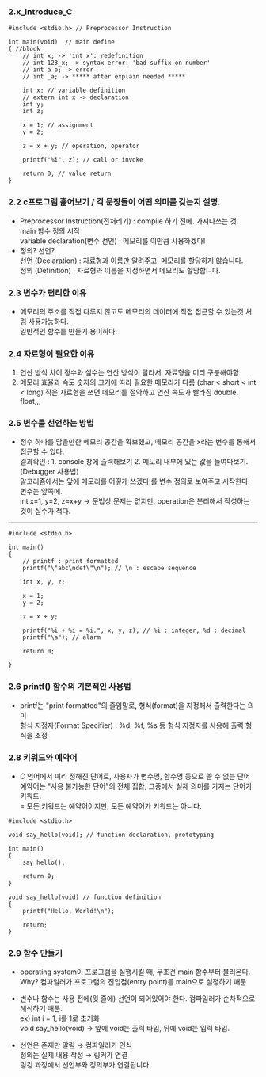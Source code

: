 ### 2.x_introduce_C
```
#include <stdio.h> // Preprocessor Instruction

int main(void)  // main define
{ //block
    // int x; -> 'int x': redefinition
    // int 123_x; -> syntax error: 'bad suffix on number'
    // int a b; -> error
    // int _a; -> ***** after explain needed *****

    int x; // variable definition
    // extern int x -> declaration
    int y;
    int z;
    
    x = 1; // assignment
    y = 2;

    z = x + y; // operation, operator

    printf("%i", z); // call or invoke

    return 0; // value return
}
```
### 2.2 c프로그램 훑어보기 / 각 문장들이 어떤 의미를 갖는지 설명.
- Preprocessor Instruction(전처리기) : compile 하기 전에. 가져다쓰는 것.  
main 함수 정의 시작  
variable declaration(변수 선언) : 메모리를 이만큼 사용하겠다!  
- 정의? 선언?  
선언 (Declaration) : 자료형과 이름만 알려주고, 메모리를 할당하지 않습니다.  
정의 (Definition) : 자료형과 이름을 지정하면서 메모리도 할당합니다.

### 2.3 변수가 편리한 이유
- 메모리의 주소를 직접 다루지 않고도 메모리의 데이터에 직접 접근할 수 있는것 처럼 사용가능하다.  
일반적인 함수를 만들기 용이하다.

### 2.4 자료형이 필요한 이유
1. 연산 방식 차이
정수와 실수는 연산 방식이 달라서, 자료형을 미리 구분해야함
2. 메모리 효율과 속도
숫자의 크기에 따라 필요한 메모리가 다름 (char < short < int < long)
작은 자료형을 쓰면 메모리를 절약하고 연산 속도가 빨라짐
double, float,,,

### 2.5 변수를 선언하는 방법
- 정수 하나를 담을만한 메모리 공간을 확보했고, 메모리 공간을 x라는 변수를 통해서 접근할 수 있다.  
결과확인 : 1. console 창에 출력해보기  2. 메모리 내부에 있는 값을 들여다보기. (Debugger 사용법)  
알고리즘에서는 앞에 메모리를 어떻게 쓰겠다 를 변수 정의로 보여주고 시작한다. 변수는 앞쪽에.  
int x=1, y=2, z=x+y -> 문법상 문제는 없지만, operation은 분리해서 작성하는 것이 실수가 적다.
---
```
#include <stdio.h>

int main()
{
    // printf : print formatted
    printf("\"abc\ndef\"\n"); // \n : escape sequence
    
    int x, y, z;

    x = 1;
    y = 2;

    z = x + y;

    printf("%i + %i = %i.", x, y, z); // %i : integer, %d : decimal
    printf("\a"); // alarm

    return 0;

}

```
### 2.6 printf() 함수의 기본적인 사용법
- printf는 "print formatted"의 줄임말로, 형식(format)을 지정해서 출력한다는 의미  
형식 지정자(Format Specifier) : %d, %f, %s 등 형식 지정자를 사용해 출력 형식을 조정

### 2.8 키워드와 예약어
- C 언어에서 미리 정해진 단어로, 사용자가 변수명, 함수명 등으로 쓸 수 없는 단어  
예약어는 "사용 불가능한 단어"의 전체 집합, 그중에서 실제 의미를 가지는 단어가 키워드.  
= 모든 키워드는 예약어이지만, 모든 예약어가 키워드는 아니다.

```
#include <stdio.h>

void say_hello(void); // function declaration, prototyping

int main()
{
    say_hello();

    return 0;
}

void say_hello(void) // function definition
{
    printf("Hello, World!\n");

    return;
}
```
### 2.9 함수 만들기
- operating system이 프로그램을 실행시킬 때, 무조건 main 함수부터 불러온다.  
Why? 컴파일러가 프로그램의 진입점(entry point)를 main으로 설정하기 때문

- 변수나 함수는 사용 전에(윗 줄에) 선언이 되어있어야 한다. 컴파일러가 순차적으로 해석하기 때문.  
ex) int i = 1; i를 1로 초기화  
void say_hello(void) -> 앞에 void는 출력 타입, 뒤에 void는 입력 타입.

- 선언은 존재만 알림 → 컴파일러가 인식  
정의는 실제 내용 작성 → 링커가 연결  
링킹 과정에서 선언부와 정의부가 연결됩니다.
